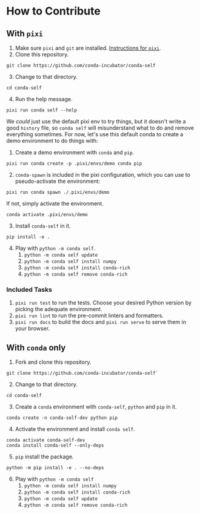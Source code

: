 # How to Contribute

## With `pixi`

1. Make sure `pixi` and `git` are installed. [Instructions for `pixi`](https://pixi.sh/latest/installation/).
2. Clone this repository. 
```
git clone https://github.com/conda-incubator/conda-self
```
3. Change to that directory. 
```
cd conda-self
```
4. Run the help message. 
```
pixi run conda self --help
```

We _could_ just use the default pixi env to try things, but it doesn't write a good `history` file, so `conda self` will misunderstand what to do and remove everything sometimes. For now, let's use this default conda to create a demo environment to do things with:

1. Create a demo environment with `conda` and `pip`.
```
pixi run conda create -p .pixi/envs/demo conda pip
```
2. `conda-spawn` is included in the pixi configuration, which you can use to pseudo-activate the environment:
```
pixi run conda spawn ./.pixi/envs/demo
```  
If not, simply activate the environment.
```
conda activate .pixi/envs/demo
```
3. Install `conda-self` in it. 
```
pip install -e .
```
4. Play with `python -m conda self`.
   1. `python -m conda self update`
   2. `python -m conda self install numpy`
   3. `python -m conda self install conda-rich` 
   4. `python -m conda self remove conda-rich`

### Included Tasks

1. `pixi run test` to run the tests. Choose your desired Python version by picking the adequate environment.
2. `pixi run lint` to run the pre-commit linters and formatters.
3. `pixi run docs` to build the docs and `pixi run serve` to serve them in your browser.

## With `conda` only

1. Fork and clone this repository.
```
git clone https://github.com/conda-incubator/conda-self`
```
2. Change to that directory. 
```
cd conda-self
```

3. Create a `conda` environment with `conda-self`, `python` and `pip` in it.
```
conda create -n conda-self-dev python pip
```
4. Activate the environment and install `conda self`.
```
conda activate conda-self-dev
conda install conda-self --only-deps
```
5. `pip` install the package.
```
python -m pip install -e . --no-deps
```
6. Play with `python -m conda self`
   1. `python -m conda self install numpy`
   2. `python -m conda self install conda-rich`
   3. `python -m conda self update`
   4. `python -m conda self remove conda-rich`